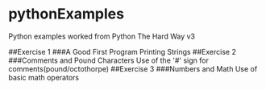 pythonExamples
==============

Python examples worked from Python The Hard Way v3

##Exercise 1
###A Good First Program
Printing Strings
##Exercise 2
###Comments and Pound Characters
Use of the '#' sign for comments(pound/octothorpe)
##Exercise 3
###Numbers and Math
Use of basic math operators